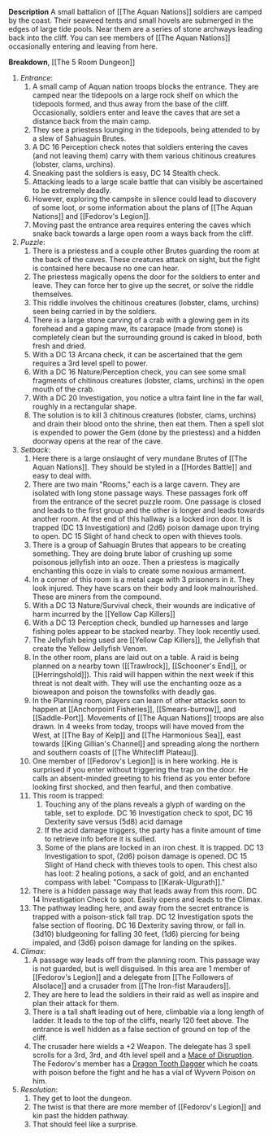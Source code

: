 **Description**
A small battalion of [[The Aquan Nations]] soldiers are camped by the coast. Their seaweed tents and small hovels are submerged in the edges of large tide pools. Near them are a series of stone archways leading back into the cliff. You can see members of [[The Aquan Nations]] occasionally entering and leaving from here. 

**Breakdown**, [[The 5 Room Dungeon]]
1. *Entrance*: 
	1. A small camp of Aquan nation troops blocks the entrance. They are camped near the tidepools on a large rock shelf on which the tidepools formed, and thus away from the base of the cliff. Occasionally, soldiers enter and leave the caves that are set a distance back from the main camp. 
	2. They see a priestess lounging in the tidepools, being attended to by a slew of Sahuaguin Brutes. 
	3. A DC 16 Perception check notes that soldiers entering the caves (and not leaving them) carry with them various chitinous creatures (lobster, clams, urchins). 
	4. Sneaking past the soldiers is easy, DC 14 Stealth check. 
	5. Attacking leads to a large scale battle that can visibly be ascertained to be extremely deadly. 
	6. However, exploring the campsite in silence could lead to discovery of some loot, or some information about the plans of [[The Aquan Nations]] and [[Fedorov's Legion]]. 
	7. Moving past the entrance area requires entering the caves which snake back towards a large open room a ways back from the cliff. 
2. *Puzzle*: 
	1. There is a priestess and a couple other Brutes guarding the room at the back of the caves. These creatures attack on sight, but the fight is contained here because no one can hear.
	2. The priestess magically opens the door for the soldiers to enter and leave. They can force her to give up the secret, or solve the riddle themselves. 
	3. This riddle involves the chitinous creatures (lobster, clams, urchins) seen being carried in by the soldiers. 
	4. There is a large stone carving of a crab with a glowing gem in its forehead and a gaping maw, its carapace (made from stone) is completely clean but the surrounding ground is caked in blood, both fresh and dried. 
	5. With a DC 13 Arcana check, it can be ascertained that the gem requires a 3rd level spell to power. 
	6. With a DC 16 Nature/Perception check, you can see some small fragments of chitinous creatures (lobster, clams, urchins) in the open mouth of the crab. 
	7. With a DC 20 Investigation, you notice a ultra faint line in the far wall, roughly in a rectangular shape. 
	8. The solution is to kill 3 chitinous creatures (lobster, clams, urchins) and drain their blood onto the shrine, then eat them. Then a spell slot is expended to power the Gem (done by the priestess) and a hidden doorway opens at the rear of the cave.
3. *Setback*: 
	1. Here there is a large onslaught of very mundane Brutes of [[The Aquan Nations]]. They should be styled in a [[Hordes Battle]] and easy to deal with.
	2. There are two main "Rooms," each is a large cavern. They are isolated with long stone passage ways. These passages fork off from the entrance of the secret puzzle room. One passage is closed and leads to the first group and the other is longer and leads towards another room. At the end of this hallway is a locked iron door. It is trapped (DC 13 Investigation) and (2d6) poison damage upon trying to open. DC 15 Slight of hand check to open with thieves tools. 
	3. There is a group of Sahuagin Brutes that appears to be creating something. They are doing brute labor of crushing up some poisonous jellyfish into an ooze. Then a priestess is magically enchanting this ooze in vials to create some noxious armament.  
	4. In a corner of this room is a metal cage with 3 prisoners in it. They look injured. They have scars on their body and look malnourished. These are miners from the compound. 
	5. With a DC 13 Nature/Survival check, their wounds are indicative of harm incurred by the [[Yellow Cap Killers]]
	6. With a DC 13 Perception check, bundled up harnesses and large fishing poles appear to be stacked nearby. They look recently used. 
	7. The Jellyfish being used are [[Yellow Cap Killers]], the Jellyfish that create the Yellow Jellyfish Venom. 
	8. In the other room, plans are laid out on a table. A raid is being planned on a nearby town ([[Trawlrock]], [[Schooner's End]], or [[Herringshold]]). This raid will happen within the next week if this threat is not dealt with. They will use the enchanting ooze as a bioweapon and poison the townsfolks with deadly gas. 
	9. In the Planning room, players can learn of other attacks soon to happen at [[Anchorpoint Fisheries]], [[Smears-burrow]], and [[Saddle-Port]]. Movements of [[The Aquan Nations]] troops are also drawn. In 4 weeks from today, troops will have moved from the West, at [[The Bay of Kelp]] and [[The Harmonious Sea]], east towards [[King Gillian's Channel]] and spreading along the northern and southern coasts of [[The Whitecliff Plateau]]. 
	10. One member of [[Fedorov's Legion]] is in here working. He is surprised if you enter without triggering the trap on the door. He calls an absent-minded greeting to his friend as you enter before looking first shocked, and then fearful, and then combative. 
	11. This room is trapped:
		1. Touching any of the plans reveals a glyph of warding on the table, set to explode. DC 16 Investigation check to spot, DC 16 Dexterity save versus (5d8) acid damage
		2. If the acid damage triggers, the party has a finite amount of time to retrieve info before it is sullied. 
		3. Some of the plans are locked in an iron chest. It is trapped. DC 13 Investigation to spot, (2d6) poison damage is opened. DC 15 Slight of Hand check with thieves tools to open. This chest also has loot: 2 healing potions, a sack of gold, and an enchanted compass with label: "Compass to [[Karak-Ulgurath]]."
	12. There is a hidden passage way that leads away from this room. DC 14 Investigation Check to spot. Easily opens and leads to the Climax.
	13. The pathway leading here, and away from the secret entrance is trapped with a poison-stick fall trap. DC 12 Investigation spots the false section of flooring. DC 16 Dexterity saving throw, or fall in. (3d10) bludgeoning for falling 30 feet, (1d6) piercing for being impaled, and (3d6) poison damage for landing on the spikes. 
4. *Climax*:
	1. A passage way leads off from the planning room. This passage way is not guarded, but is well disguised. In this area are 1 member of [[Fedorov's Legion]] and a delegate from [[The Followers of Alsolace]] and a crusader from [[The Iron-fist Marauders]]. 
	2. They are here to lead the soldiers in their raid as well as inspire and plan their attack for them. 
	3. There is a tall shaft leading out of here, climbable via a long length of ladder. It leads to the top of the cliffs, nearly 120 feet above. The entrance is well hidden as a false section of ground on top of the cliff. 
	4. The crusader here wields a +2 Weapon. The delegate has 3 spell scrolls for a 3rd, 3rd, and 4th level spell and a [Mace of Disruption](https://dnd5e.wikidot.com/wondrous-items:mace-of-disruption). The Fedorov's member has a [Dragon Tooth Dagger](https://dnd5e.wikidot.com/wondrous-items:dragontooth-dagger) which he coats with poison before the fight and he has a vial of Wyvern Poison on him.  
5. *Resolution*: 
	1. They get to loot the dungeon.
	2. The twist is that there are more member of [[Fedorov's Legion]] and kin past the hidden pathway. 
	3. That should feel like a surprise. 